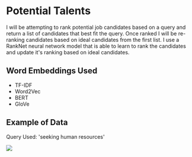 # Potential Talents

I will be attempting to rank potential job candidates based on a query and return a list of candidates that best fit the query. Once ranked I will be re-ranking candidates based on ideal candidates from the first list. 
I use a RankNet neural network model that is able to learn to rank the candidates and update it's ranking based on ideal candidates.

## Word Embeddings Used
* TF-IDF
* Word2Vec
* BERT
* GloVe

## Example of Data
Query Used: 'seeking human resources'

<img src="https://i.imgur.com/oXHwya8.jpg">